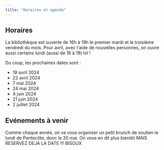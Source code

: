 ```yaml
---
title: "Horaires et agenda"
---
```


## Horaires

La bibliothèque est ouverte de 16h à 19h le premier mardi et le troisième vendredi du mois. Pour avril, avec l'aide de nouvelles personnes, on ouvre aussi certains lundi (aussi de 16 à 19) lol !

Du coup, les prochaines dates sont :
- 19 avril 2024
- 22 avril 2024
- 7 mai 2024
- 24 mai 2024
- 4 juin 2024
- 21 juin 2024
- 2 juillet 2024

## Evénements à venir
Comme chaque année, on va vous organiser un petit brunch de soutien le lundi de Pentecôte, donc le 20 mai. On vous en dit plus bientôt MAIS RESERVEZ DEJA LA DATE !!! BISOUX 
